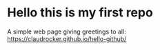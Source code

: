 # Hello this is my first repo

A simple web page giving greetings to all: https://claudrocker.github.io/hello-github/
